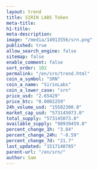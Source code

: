 ```yaml
---
layout: trend
title: SIRIN LABS Token
meta-title: 
h1-title: 
meta-description: 
image: "/media/14913556/srn.png"
published: true
allow_search_engine: false
sitemap: false
enable_comment: false
sort_order: 102
permalink: "/en/srn/trend.html"
coin_a_symbol: "SRN"
coin_a_name: "SirinLabs"
coin_a_lower_case: "srn"
price_usd: "2.65429"
price_btc: "0.0002259"
24h_volume_usd: "15582300.0"
market_cap_usd: "573145073.0"
total_supply: "573145073.0"
available_supply: "98939459.0"
percent_change_1h: "3.84"
percent_change_24h: "-8.59"
percent_change_7d: "21.7"
last_updated: "1517140765"
parent-url: "/en/srn/"
author: Sam
---
```


